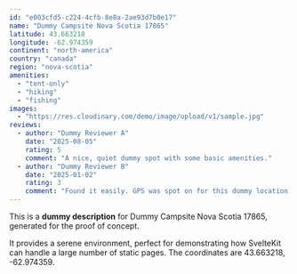 ```yaml
---
id: "e003cfd5-c224-4cfb-8e8a-2ae93d7b0e17"
name: "Dummy Campsite Nova Scotia 17865"
latitude: 43.663218
longitude: -62.974359
continent: "north-america"
country: "canada"
region: "nova-scotia"
amenities:
  - "tent-only"
  - "hiking"
  - "fishing"
images:
  - "https://res.cloudinary.com/demo/image/upload/v1/sample.jpg"
reviews:
  - author: "Dummy Reviewer A"
    date: "2025-08-05"
    rating: 5
    comment: "A nice, quiet dummy spot with some basic amenities."
  - author: "Dummy Reviewer B"
    date: "2025-01-02"
    rating: 3
    comment: "Found it easily. GPS was spot on for this dummy location."
---
```


This is a **dummy description** for Dummy Campsite Nova Scotia 17865, generated for the proof of concept.

It provides a serene environment, perfect for demonstrating how SvelteKit can handle a large number of static pages. The coordinates are 43.663218, -62.974359.

